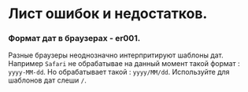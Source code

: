 # Лист ошибок и недостатков.

### Формат дат в браузерах - er001.

Разные браузеры неоднозначно интерпритируют шаблоны дат. Например `Safari` не обрабатывае на данный момент такой формат : `yyyy-MM-dd`. Но обрабатывает такой : `yyyy/MM/dd`. Используйте для шаблонов дат слеши `/`.
